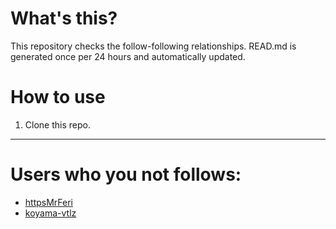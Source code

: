 # What's this?
This repository checks the follow-following relationships.
READ.md is generated once per 24 hours and automatically updated.
# How to use
1. Clone this repo.
 
 --- 
 
 # Users who you not follows: 
  
- [httpsMrFeri](https://github.com/httpsMrFeri/) 
- [koyama-vtlz](https://github.com/koyama-vtlz/) 
